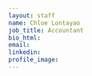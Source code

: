 ```yaml
---
layout: staff
name: Chloe Lontayao
job_title: Accountant
bio_html:
email:
linkedin:
profile_image:
---
```



